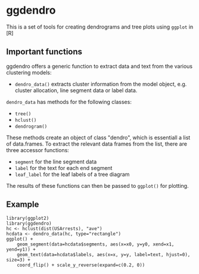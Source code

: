 # ggdendro

This is a set of tools for creating dendrograms and tree plots using `ggplot` in [R]

## Important functions

ggdendro offers a generic function to extract data and text from the various clustering models:

* `dendro_data()` extracts cluster information from the model object, e.g. cluster allocation, line segment data or label data.

`dendro_data` has methods for the following classes:

* `tree()`
* `hclust()`
* `dendrogram()`

These methods create an object of class "dendro", which is essentiall a list of data.frames.  To extract the relevant data frames from the list, there are three accessor functions:

* `segment` for the line segment data
* `label` for the text for each end segment
* `leaf_label` for the leaf labels of a tree diagram


The results of these functions can then be passed to `ggplot()` for plotting.

## Example

	library(ggplot2)
	library(ggdendro)
	hc <- hclust(dist(USArrests), "ave")
	hcdata <- dendro_data(hc, type="rectangle")
	ggplot() + 
	    geom_segment(data=hcdata$segments, aes(x=x0, y=y0, xend=x1, yend=y1)) +
	    geom_text(data=hcdata$labels, aes(x=x, y=y, label=text, hjust=0), size=3) +
	    coord_flip() + scale_y_reverse(expand=c(0.2, 0))
    



